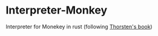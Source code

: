 # Interpreter-Monkey
Interpreter for Monekey in rust (following [Thorsten's book](https://interpreterbook.com/))
